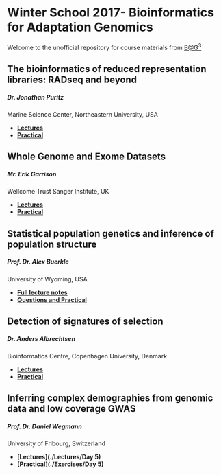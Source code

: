 # Winter School 2017- Bioinformatics for Adaptation Genomics

Welcome to the unofficial repository for course materials from [B@G<sup>3</sup>](http://www.adaptation.ethz.ch/education/winter-school-2017.html)

## The bioinformatics of reduced representation libraries: RADseq and beyond
##### Dr. Jonathan Puritz 
Marine Science Center, Northeastern University, USA

* **[Lectures](/Lectures/Day%01)**
* **[Practical](/Exercises/Day%01)**

## Whole Genome and Exome Datasets
##### Mr. Erik Garrison
Wellcome Trust Sanger Institute, UK

* **[Lectures]()**
* **[Practical](https://github.com/ekg/alignment-and-variant-calling-tutorial)**

## Statistical population genetics and inference of population structure 
##### Prof. Dr. Alex Buerkle 
University of Wyoming, USA

* **[Full lecture notes](/Lectures/Day3/notes.pdf)**
* **[Questions and Practical](/Exercises/Day3/)**

## Detection of signatures of selection
##### Dr. Anders Albrechtsen
Bioinformatics Centre, Copenhagen University, Denmark
	
* **[Lectures](http://popgen.dk/albrecht/BAG2017/web/#sec5)**
* **[Practical](http://popgen.dk/albrecht/BAG2017/web/#sec6)**

## Inferring complex demographies from genomic data and low coverage GWAS  
##### Prof. Dr. Daniel Wegmann 
University of Fribourg, Switzerland

* **[Lectures](./Lectures/Day 5)**
* **[Practical](./Exercises/Day 5)**









